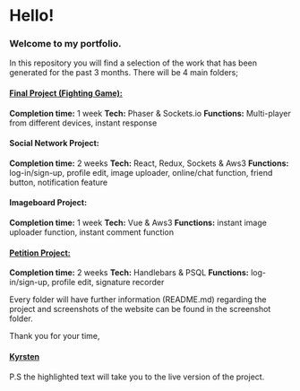 # Hello!
### Welcome to my portfolio.
In this repository you will find a selection of the work that has been generated for the past 3 months.
There will be 4 main folders;

#### [Final Project (Fighting Game):](http://super-spiced-brothers.herokuapp.com/)
**Completion time:**
1 week
**Tech:**
Phaser & Sockets.io
**Functions:**
Multi-player from different devices, instant response

#### Social Network Project:
**Completion time:**
2 weeks
**Tech:**
React, Redux, Sockets & Aws3
**Functions:**
log-in/sign-up, profile edit, image uploader, online/chat function, friend button, notification
feature

#### Imageboard Project:
**Completion time:**
1 week
**Tech:**
Vue & Aws3
**Functions:**
instant image uploader function, instant comment function

#### [Petition Project:](https://spiced-sesame.herokuapp.com)
**Completion time:**
2 weeks
**Tech:**
Handlebars & PSQL
**Functions:**
log-in/sign-up, profile edit, signature recorder

Every folder will have further information (README.md) regarding the project and screenshots of the website can be found in the screenshot folder.

Thank you for your time,
#### [Kyrsten](https://kgrim.github.io/kyrstengrima)

P.S the highlighted text will take you to the live version of the project.
